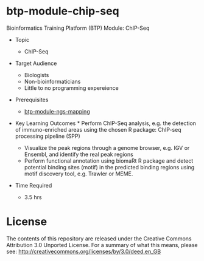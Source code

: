 # btp-module-chip-seq
Bioinformatics Training Platform (BTP) Module: ChIP-Seq

  * Topic
    * ChIP-Seq
  * Target Audience
    * Biologists
	* Non-bioinformaticians
	* Little to no programming expereience
  * Prerequisites
    * [btp-module-ngs-mapping](https://github.com/BPA-CSIRO-Workshops/btp-module-ngs-mapping)
  * Key Learning Outcomes
    	*  Perform ChIP-Seq analysis, e.g. the detection of immuno-enriched areas using the chosen R package: ChIP-seq processing pipeline (SPP) 
  	*  Visualize the peak regions through a genome browser, e.g. IGV or Ensembl, and identify the real peak regions
  	*  Perform functional annotation using biomaRt R package and detect potential binding sites (motif) in the predicted binding regions using motif discovery tool, e.g. Trawler or MEME.

  * Time Required
    * 3.5 hrs

License
=======
The contents of this repository are released under the Creative Commons
Attribution 3.0 Unported License. For a summary of what this means,
please see:
http://creativecommons.org/licenses/by/3.0/deed.en_GB
